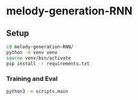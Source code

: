 # melody-generation-RNN

## Setup
```bash
cd melody-generation-RNN/
python -m venv venv
source venv/bin/activate
pip install -r requirements.txt
```

### Training and Eval
```bash
python3 -m scripts.main
```